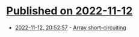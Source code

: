 # [Published on 2022-11-12](index.md)

* [2022-11-12, 20:52:57](https://news.ycombinator.com/item?id=33576936) - [Array short-circuiting](https://futhark-lang.org/blog/2022-11-03-short-circuiting.html)
